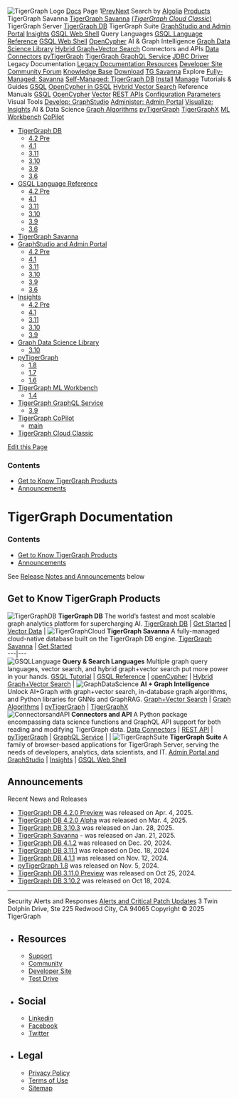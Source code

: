 ![TigerGraph Logo](https://www.tigergraph.com/wp-content/uploads/2020/05/TG_LOGO.svg) [Docs](https://docs.tigergraph.com/home)
Page 1[Prev](https://docs.tigergraph.com/home/)[Next](https://docs.tigergraph.com/home/)
Search by [Algolia](https://www.algolia.com/docsearch)
[Products](https://docs.tigergraph.com/home/)
TigerGraph Savanna
[TigerGraph Savanna](https://docs.tigergraph.com/savanna/main/overview/) [(_TigerGraph Cloud Classic_)](https://docs.tigergraph.com/cloud/main/start/overview)
TigerGraph Server
[TigerGraph DB](https://docs.tigergraph.com/tigergraph-server/4.2/intro/)
TigerGraph Suite
[GraphStudio and Admin Portal](https://docs.tigergraph.com/gui/4.2/intro/) [Insights](https://docs.tigergraph.com/insights/4.2/intro/) [GSQL Web Shell](https://docs.tigergraph.com/tigergraph-server/current/gsql-shell/web)
Query Languages
[GSQL Language Reference](https://docs.tigergraph.com/gsql-ref/4.2/intro/) [GSQL Web Shell](https://docs.tigergraph.com/tigergraph-server/current/gsql-shell/web) [OpenCypher](https://docs.tigergraph.com/gsql-ref/current/opencypher-in-gsql)
AI & Graph Intelligence
[Graph Data Science Library](https://docs.tigergraph.com/graph-ml/3.10/intro/) [Hybrid Graph+Vector Search](https://docs.tigergraph.com/gsql-ref/current/vector/)
Connectors and APIs
[Data Connectors](https://docs.tigergraph.com/tigergraph-server/current/data-loading) [pyTigerGraph](https://docs.tigergraph.com/pytigergraph/1.8/intro/) [TigerGraph GraphQL Service](https://docs.tigergraph.com/graphql/3.9/) [JDBC Driver](https://github.com/tigergraph/ecosys/tree/master/tools/etl/tg-jdbc-driver)
Legacy Documentation
[ Legacy Documentation ](https://docs-legacy.tigergraph.com)
[Resources](https://docs.tigergraph.com/home/)
[Developer Site](https://dev.tigergraph.com/) [Community Forum](https://community.tigergraph.com/) [Knowledge Base](https://tigergraph.freshdesk.com/support/solutions)
[Download](https://dl.tigergraph.com)
[ TG Savanna](https://savanna.tgcloud.io)
Explore
[Fully-Managed: Savanna](https://docs.tigergraph.com/savanna/main/overview/)
[Self-Managed: TigerGraph DB](https://docs.tigergraph.com/tigergraph-server/4.2/intro/)
[Install](https://docs.tigergraph.com/tigergraph-server/current/getting-started/) [Manage](https://docs.tigergraph.com/tigergraph-server/current/system-management/)
Tutorials & Guides
[GSQL](https://github.com/tigergraph/ecosys/blob/master/tutorials/GSQL.md) [OpenCypher in GSQL](https://github.com/tigergraph/ecosys/blob/master/tutorials/Cypher.md) [Hybrid Vector Search](https://github.com/tigergraph/ecosys/blob/master/tutorials/VectorSearch.md)
Reference Manuals
[GSQL](https://docs.tigergraph.com/gsql-ref/4.2/intro/) [OpenCypher](https://docs.tigergraph.com/gsql-ref/current/opencypher-in-gsql/) [Vector](https://docs.tigergraph.com/gsql-ref/current/vector/) [REST APIs](https://docs.tigergraph.com/tigergraph-server/current/api/) [Configuration Parameters](https://docs.tigergraph.com/tigergraph-server/current/reference/configuration-parameters)
Visual Tools
[Develop: GraphStudio](https://docs.tigergraph.com/gui/4.2/intro/) [Administer: Admin Portal](https://docs.tigergraph.com/gui/4.2/intro/) [Visualize: Insights](https://docs.tigergraph.com/insights/4.2/intro/)
AI & Data Science
[Graph Algorithms](https://docs.tigergraph.com/graph-ml/3.10/intro/) [pyTigerGraph](https://docs.tigergraph.com/pytigergraph/1.8/intro/) [TigerGraphX](https://github.com/tigergraph/ecosys/blob/master/tutorials/TigerGraphX.md) [ML Workbench](https://docs.tigergraph.com/ml-workbench/1.4/intro/) [CoPilot](https://docs.tigergraph.com/tg-copilot/intro/)
  * [TigerGraph DB](https://docs.tigergraph.com/tigergraph-server/4.2/intro/)
    * [4.2 Pre](https://docs.tigergraph.com/tigergraph-server/4.2/intro/)
    * [4.1](https://docs.tigergraph.com/tigergraph-server/4.1/intro/)
    * [3.11](https://docs.tigergraph.com/tigergraph-server/3.11/intro/)
    * [3.10](https://docs.tigergraph.com/tigergraph-server/3.10/intro/)
    * [3.9](https://docs.tigergraph.com/tigergraph-server/3.9/intro/)
    * [3.6](https://docs.tigergraph.com/tigergraph-server/3.6/intro/)
  * [GSQL Language Reference](https://docs.tigergraph.com/gsql-ref/4.2/intro/)
    * [4.2 Pre](https://docs.tigergraph.com/gsql-ref/4.2/intro/)
    * [4.1](https://docs.tigergraph.com/gsql-ref/4.1/intro/)
    * [3.11](https://docs.tigergraph.com/gsql-ref/3.11/intro/)
    * [3.10](https://docs.tigergraph.com/gsql-ref/3.10/intro/)
    * [3.9](https://docs.tigergraph.com/gsql-ref/3.9/intro/)
    * [3.6](https://docs.tigergraph.com/gsql-ref/3.6/intro/intro)
  * [TigerGraph Savanna](https://docs.tigergraph.com/savanna/main/overview/)
  * [GraphStudio and Admin Portal](https://docs.tigergraph.com/gui/4.2/intro/)
    * [4.2 Pre](https://docs.tigergraph.com/gui/4.2/intro/)
    * [4.1](https://docs.tigergraph.com/gui/4.1/intro/)
    * [3.11](https://docs.tigergraph.com/gui/3.11/intro/)
    * [3.10](https://docs.tigergraph.com/gui/3.10/intro/)
    * [3.9](https://docs.tigergraph.com/gui/3.9/intro/)
    * [3.6](https://docs.tigergraph.com/gui/3.6/graphstudio/overview)
  * [Insights](https://docs.tigergraph.com/insights/4.2/intro/)
    * [4.2 Pre](https://docs.tigergraph.com/insights/4.2/intro/)
    * [4.1](https://docs.tigergraph.com/insights/4.1/intro/)
    * [3.11](https://docs.tigergraph.com/insights/3.11/intro/)
    * [3.10](https://docs.tigergraph.com/insights/3.10/intro/)
    * [3.9](https://docs.tigergraph.com/insights/3.9/intro/)
  * [Graph Data Science Library](https://docs.tigergraph.com/graph-ml/3.10/intro/)
    * [3.10](https://docs.tigergraph.com/graph-ml/3.10/intro/)
  * [pyTigerGraph](https://docs.tigergraph.com/pytigergraph/1.8/intro/)
    * [1.8](https://docs.tigergraph.com/pytigergraph/1.8/intro/)
    * [1.7](https://docs.tigergraph.com/pytigergraph/1.7/intro/)
    * [1.6](https://docs.tigergraph.com/pytigergraph/1.6/intro/)
  * [TigerGraph ML Workbench](https://docs.tigergraph.com/ml-workbench/1.4/intro/)
    * [1.4](https://docs.tigergraph.com/ml-workbench/1.4/intro/)
  * [TigerGraph GraphQL Service](https://docs.tigergraph.com/graphql/3.9/)
    * [3.9](https://docs.tigergraph.com/graphql/3.9/)
  * [TigerGraph CoPilot](https://docs.tigergraph.com/tg-copilot/intro/)
    * [main](https://docs.tigergraph.com/tg-copilot/intro/)
  * [TigerGraph Cloud Classic](https://docs.tigergraph.com/cloud/main/start/overview)


[](https://docs.tigergraph.com/home/)
[Edit this Page](https://github.com/tigergraph/doc-site/edit/main/home/modules/ROOT/pages/index.adoc)
### Contents
  * [Get to Know TigerGraph Products](https://docs.tigergraph.com/home/#_get_to_know_tigergraph_products)
  * [Announcements](https://docs.tigergraph.com/home/#_announcements)


# TigerGraph Documentation
### Contents
  * [Get to Know TigerGraph Products](https://docs.tigergraph.com/home/#_get_to_know_tigergraph_products)
  * [Announcements](https://docs.tigergraph.com/home/#_announcements)


See [Release Notes and Announcements](https://docs.tigergraph.com/home/#_announcements) below
## [](https://docs.tigergraph.com/home/#_get_to_know_tigergraph_products)Get to Know TigerGraph Products
![TigerGraphDB](https://docs.tigergraph.com/home/_images/tg_database-homecard.png) **TigerGraph DB** The world’s fastest and most scalable graph analytics platform for supercharging AI. [TigerGraph DB](https://docs.tigergraph.com/tigergraph-server/4.2/intro/) | [Get Started](https://docs.tigergraph.com/tigergraph-server/4.2/getting-started/) | [Vector Data](https://docs.tigergraph.com/gsql-ref/4.2/vector/) | ![TigerGraphCloud](https://docs.tigergraph.com/home/_images/cloudIcon-homecard.png) **TigerGraph Savanna** A fully-managed cloud-native database built on the TigerGraph DB engine. [TigerGraph Savanna](https://docs.tigergraph.com/savanna/main/overview/) | [Get Started](https://docs.tigergraph.com/savanna/main/get-started/)  
---|---  
![GSQLLanguage](https://docs.tigergraph.com/home/_images/gsqlLangaugeRef_Icon.png) **Query & Search Languages** Multiple graph query languages, vector search, and hybrid graph+vector search put more power in your hands. [GSQL Tutorial](https://github.com/tigergraph/ecosys/blob/master/tutorials/GSQL.md) | [GSQL Reference](https://docs.tigergraph.com/gsql-ref/4.2/intro/) | [openCypher](https://docs.tigergraph.com/gsql-ref/4.2/openCypher-in-gsql/) | [Hybrid Graph+Vector Search](https://docs.tigergraph.com/gsql-ref/4.2/vector/) | ![GraphDataScience](https://docs.tigergraph.com/home/_images/graphdatasci-homecard.png) **AI + Graph Intelligence** Unlock AI+Graph with graph+vector search, in-database graph algorithms, and Python libraries for GNNs and GraphRAG. [Graph+Vector Search](https://docs.tigergraph.com/gsql-ref/4.2/vector/) | [Graph Algorithms](https://docs.tigergraph.com/graph-ml/3.10/intro/) | [pyTigerGraph](https://docs.tigergraph.com/pytigergraph/1.8/intro/) | [TigerGraphX](https://github.com/TigerGraph-DevLabs/tigergraphx)  
![ConnectorsandAPI](https://docs.tigergraph.com/home/_images/connectors-homecard.png) **Connectors and API** A Python package encompassing data science functions and GraphQL API support for both reading and modifying TigerGraph data. [Data Connectors](https://docs.tigergraph.com/tigergraph-server/4.2/data-loading/) | [REST API](https://docs.tigergraph.com/tigergraph-server/4.2/API/) | [pyTigerGraph](https://docs.tigergraph.com/pytigergraph/1.8/intro/) | [GraphQL Service](https://docs.tigergraph.com/graphql/3.9/) | | ![TigerGraphSuite](https://docs.tigergraph.com/home/_images/tg_suites-homecard.png) **TigerGraph Suite** A family of browser-based applications for TigerGraph Server, serving the needs of developers, analytics, data scientists, and IT. [Admin Portal and GraphStudio](https://docs.tigergraph.com/gui/4.2/intro/) | [Insights](https://docs.tigergraph.com/insights/4.2/intro/) | [GSQL Web Shell](https://docs.tigergraph.com/tigergraph-server/4.2/gsql-shell/)  
## [](https://docs.tigergraph.com/home/#_announcements)Announcements
Recent News and Releases
  * [TigerGraph DB 4.2.0 Preview](https://docs.tigergraph.com/tigergraph-server/4.2/release-notes/) was released on Apr. 4, 2025.
  * [TigerGraph DB 4.2.0 Alpha](https://docs.tigergraph.com/tigergraph-server/4.2/release-notes/) was released on Mar. 4, 2025.
  * [TigerGraph DB 3.10.3](https://docs.tigergraph.com/tigergraph-server/3.10/release-notes/) was released on Jan. 28, 2025.
  * [TigerGraph Savanna](https://docs.tigergraph.com/savanna/main/overview/) - was released on Jan. 21, 2025.
  * [TigerGraph DB 4.1.2](https://docs.tigergraph.com/tigergraph-server/4.1/release-notes/) was released on Dec. 20, 2024.
  * [TigerGraph DB 3.11.1](https://docs.tigergraph.com/tigergraph-server/3.11/release-notes/) was released on Dec. 18, 2024
  * [TigerGraph DB 4.1.1](https://docs.tigergraph.com/tigergraph-server/4.1/release-notes/) was released on Nov. 12, 2024.
  * [pyTigerGraph 1.8](https://docs.tigergraph.com/pytigergraph/1.8/release-notes/) was released on Nov. 5, 2024.
  * [TigerGraph DB 3.11.0 Preview](https://docs.tigergraph.com/tigergraph-server/3.11/release-notes/) was released on Oct 25, 2024.
  * [TigerGraph DB 3.10.2](https://docs.tigergraph.com/tigergraph-server/3.10/release-notes/#_fixed_and_improved_in_3_10_2) was released on Oct 18, 2024.

  
---  
Security Alerts and Responses [Alerts and Critical Patch Updates](https://docs.tigergraph.com/home/alerts/)
3 Twin Dolphin Drive, Ste 225 Redwood City, CA 94065 
Copyright © 2025 TigerGraph
  * ## Resources
    * [Support](https://www.tigergraph.com/support/)
    * [Community](https://community.tigergraph.com/)
    * [Developer Site](https://dev.tigergraph.com/)
    * [Test Drive](https://testdrive.tigergraph.com/)
  * ## Social
    * [Linkedin](https://www.linkedin.com/company/tigergraph/)
    * [Facebook](https://www.facebook.com/TigerGraphDB/)
    * [Twitter](https://twitter.com/tigergraphdb)
  * ## Legal
    * [Privacy Policy](https://www.tigergraph.com/privacy-policy/)
    * [Terms of Use](https://www.tigergraph.com/terms/)
    * [Sitemap](https://docs.tigergraph.com/sitemap.xml)


